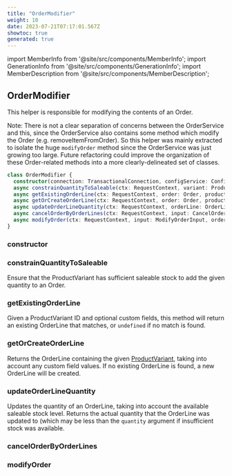 ```yaml
---
title: "OrderModifier"
weight: 10
date: 2023-07-21T07:17:01.567Z
showtoc: true
generated: true
---
```

<!-- This file was generated from the Vendure source. Do not modify. Instead, re-run the "docs:build" script -->
import MemberInfo from '@site/src/components/MemberInfo';
import GenerationInfo from '@site/src/components/GenerationInfo';
import MemberDescription from '@site/src/components/MemberDescription';


## OrderModifier

<GenerationInfo sourceFile="packages/core/src/service/helpers/order-modifier/order-modifier.ts" sourceLine="80" packageName="@vendure/core" />

This helper is responsible for modifying the contents of an Order.

Note:
There is not a clear separation of concerns between the OrderService and this, since
the OrderService also contains some method which modify the Order (e.g. removeItemFromOrder).
So this helper was mainly extracted to isolate the huge `modifyOrder` method since the
OrderService was just growing too large. Future refactoring could improve the organization
of these Order-related methods into a more clearly-delineated set of classes.

```ts title="Signature"
class OrderModifier {
  constructor(connection: TransactionalConnection, configService: ConfigService, orderCalculator: OrderCalculator, paymentService: PaymentService, countryService: CountryService, stockMovementService: StockMovementService, productVariantService: ProductVariantService, customFieldRelationService: CustomFieldRelationService, promotionService: PromotionService, eventBus: EventBus, entityHydrator: EntityHydrator, historyService: HistoryService, translator: TranslatorService)
  async constrainQuantityToSaleable(ctx: RequestContext, variant: ProductVariant, quantity: number, existingQuantity:  = 0) => ;
  async getExistingOrderLine(ctx: RequestContext, order: Order, productVariantId: ID, customFields?: { [key: string]: any }) => Promise<OrderLine | undefined>;
  async getOrCreateOrderLine(ctx: RequestContext, order: Order, productVariantId: ID, customFields?: { [key: string]: any }) => ;
  async updateOrderLineQuantity(ctx: RequestContext, orderLine: OrderLine, quantity: number, order: Order) => Promise<OrderLine>;
  async cancelOrderByOrderLines(ctx: RequestContext, input: CancelOrderInput, lineInputs: OrderLineInput[]) => ;
  async modifyOrder(ctx: RequestContext, input: ModifyOrderInput, order: Order) => Promise<JustErrorResults<ModifyOrderResult> | { order: Order; modification: OrderModification }>;
}
```

<div className="members-wrapper">

### constructor

<MemberInfo kind="method" type="(connection: <a href='/docs/reference/typescript-api/data-access/transactional-connection#transactionalconnection'>TransactionalConnection</a>, configService: ConfigService, orderCalculator: <a href='/docs/reference/typescript-api/service-helpers/order-calculator#ordercalculator'>OrderCalculator</a>, paymentService: <a href='/docs/reference/typescript-api/services/payment-service#paymentservice'>PaymentService</a>, countryService: <a href='/docs/reference/typescript-api/services/country-service#countryservice'>CountryService</a>, stockMovementService: <a href='/docs/reference/typescript-api/services/stock-movement-service#stockmovementservice'>StockMovementService</a>, productVariantService: <a href='/docs/reference/typescript-api/services/product-variant-service#productvariantservice'>ProductVariantService</a>, customFieldRelationService: CustomFieldRelationService, promotionService: <a href='/docs/reference/typescript-api/services/promotion-service#promotionservice'>PromotionService</a>, eventBus: <a href='/docs/reference/typescript-api/events/event-bus#eventbus'>EventBus</a>, entityHydrator: <a href='/docs/reference/typescript-api/data-access/entity-hydrator#entityhydrator'>EntityHydrator</a>, historyService: <a href='/docs/reference/typescript-api/services/history-service#historyservice'>HistoryService</a>, translator: TranslatorService) => OrderModifier"   />


### constrainQuantityToSaleable

<MemberInfo kind="method" type="(ctx: <a href='/docs/reference/typescript-api/request/request-context#requestcontext'>RequestContext</a>, variant: <a href='/docs/reference/typescript-api/entities/product-variant#productvariant'>ProductVariant</a>, quantity: number, existingQuantity:  = 0) => "   />

Ensure that the ProductVariant has sufficient saleable stock to add the given
quantity to an Order.
### getExistingOrderLine

<MemberInfo kind="method" type="(ctx: <a href='/docs/reference/typescript-api/request/request-context#requestcontext'>RequestContext</a>, order: <a href='/docs/reference/typescript-api/entities/order#order'>Order</a>, productVariantId: <a href='/docs/reference/typescript-api/common/id#id'>ID</a>, customFields?: { [key: string]: any }) => Promise&#60;<a href='/docs/reference/typescript-api/entities/order-line#orderline'>OrderLine</a> | undefined&#62;"   />

Given a ProductVariant ID and optional custom fields, this method will return an existing OrderLine that
matches, or `undefined` if no match is found.
### getOrCreateOrderLine

<MemberInfo kind="method" type="(ctx: <a href='/docs/reference/typescript-api/request/request-context#requestcontext'>RequestContext</a>, order: <a href='/docs/reference/typescript-api/entities/order#order'>Order</a>, productVariantId: <a href='/docs/reference/typescript-api/common/id#id'>ID</a>, customFields?: { [key: string]: any }) => "   />

Returns the OrderLine containing the given <a href='/docs/reference/typescript-api/entities/product-variant#productvariant'>ProductVariant</a>, taking into account any custom field values. If no existing
OrderLine is found, a new OrderLine will be created.
### updateOrderLineQuantity

<MemberInfo kind="method" type="(ctx: <a href='/docs/reference/typescript-api/request/request-context#requestcontext'>RequestContext</a>, orderLine: <a href='/docs/reference/typescript-api/entities/order-line#orderline'>OrderLine</a>, quantity: number, order: <a href='/docs/reference/typescript-api/entities/order#order'>Order</a>) => Promise&#60;<a href='/docs/reference/typescript-api/entities/order-line#orderline'>OrderLine</a>&#62;"   />

Updates the quantity of an OrderLine, taking into account the available saleable stock level.
Returns the actual quantity that the OrderLine was updated to (which may be less than the
`quantity` argument if insufficient stock was available.
### cancelOrderByOrderLines

<MemberInfo kind="method" type="(ctx: <a href='/docs/reference/typescript-api/request/request-context#requestcontext'>RequestContext</a>, input: CancelOrderInput, lineInputs: OrderLineInput[]) => "   />


### modifyOrder

<MemberInfo kind="method" type="(ctx: <a href='/docs/reference/typescript-api/request/request-context#requestcontext'>RequestContext</a>, input: ModifyOrderInput, order: <a href='/docs/reference/typescript-api/entities/order#order'>Order</a>) => Promise&#60;JustErrorResults&#60;ModifyOrderResult&#62; | { order: <a href='/docs/reference/typescript-api/entities/order#order'>Order</a>; modification: <a href='/docs/reference/typescript-api/entities/order-modification#ordermodification'>OrderModification</a> }&#62;"   />




</div>
